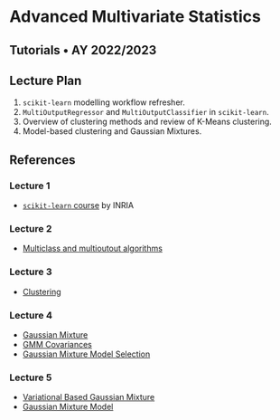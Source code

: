 # Advanced Multivariate Statistics

## Tutorials • AY 2022/2023 

## Lecture Plan

1. `scikit-learn` modelling workflow refresher.
2. `MultiOutputRegressor` and `MultiOutputClassifier` in `scikit-learn`.
3. Overview of clustering methods and review of K-Means clustering.
4. Model-based clustering and Gaussian Mixtures.

## References

### Lecture 1

* [`scikit-learn` course](https://inria.github.io/scikit-learn-mooc/) by INRIA

### Lecture 2

* [Multiclass and multioutout algorithms](https://scikit-learn.org/stable/modules/multiclass.html)

### Lecture 3

* [Clustering](https://scikit-learn.org/stable/modules/clustering.html)

### Lecture 4

* [Gaussian Mixture](https://scikit-learn.org/stable/modules/mixture.html#gaussian-mixture)
* [GMM Covariances](https://scikit-learn.org/stable/auto_examples/mixture/plot_gmm_covariances.html#sphx-glr-auto-examples-mixture-plot-gmm-covariances-py)
* [Gaussian Mixture Model Selection](https://scikit-learn.org/stable/auto_examples/mixture/plot_gmm_selection.html#sphx-glr-auto-examples-mixture-plot-gmm-selection-py)

### Lecture 5

* [Variational Based Gaussian Mixture](https://scikit-learn.org/stable/modules/mixture.html#variational-bayesian-gaussian-mixture)
* [Gaussian Mixture Model](https://www.pymc.io/projects/examples/en/latest/mixture_models/gaussian_mixture_model.html)
